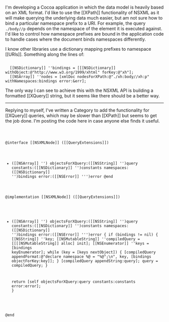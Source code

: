 

I'm developing a Cocoa application in which the data model is heavily based on an XML format.  I'd like to use the [[XPath]] functionality of NSXML as it will make querying the underlying data much easier, but am not sure how to bind a particular namespace prefix to a URI.  For example, the query <code>./body//p</code> depends on the namespace of the element it is executed against.  I'd like to control how namespace prefixes are bound in the application code to handle cases where the document binds namespaces differently.

I know other libraries use a dictionary mapping prefixes to namespace [[URIs]].  Something along the lines of:

<code>
  [[NSDictionary]] ''bindings = [[[NSDictionary]] withObject:@"http://www.w3.org/1999/xhtml" forKey:@"xh"];
  [[NSArray]] ''nodes = [xmlDoc nodesForXPath:@"./xh:body//xh:p" withNamespaces:bindings error:&err];
</code>

The only way I can see to achieve this with the NSXML API is building a formatted [[XQuery]] string, but it seems like there should be a better way.

----

Replying to myself, I've written a Category to add the functionality for [[XQuery]] queries, which may be slower than [[XPath]] but seems to get the job done.  I'm posting the code here in case anyone else finds it useful.

<code>

@interface [[NSXMLNode]] ([[QueryExtensions]])
- ([[NSArray]] '') objectsForXQuery:([[NSString]] '')query constants:([[NSDictionary]] '')constants namespaces:([[NSDictionary]] '')bindings error:([[NSError]] ''')error
@end

@implementation [[NSXMLNode]] ([[QueryExtensions]])

- ([[NSArray]] '') objectsForXQuery:([[NSString]] '')query constants:([[NSDictionary]] '')constants namespaces:([[NSDictionary]] '')bindings error:([[NSError]] ''')error
{
	if (bindings != nil) {
		[[NSString]] ''key;
		[[NSMutableString]] ''compiledQuery = [[[[NSMutableString]] alloc] init];
		[[NSEnumerator]] ''keys = [bindings keyEnumerator];
		while (key = [keys nextObject]) {
			[compiledQuery appendFormat:@"declare namespace %@ = \"%@\";\n", key, [bindings objectForKey:key]];
		}
		[compiledQuery appendString:query];
		query = compiledQuery;
	}
	
	return [self objectsForXQuery:query constants:constants error:error];
}

@end

</code>